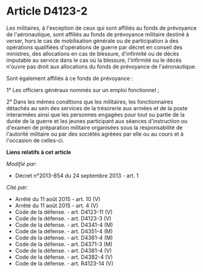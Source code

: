 # Article D4123-2

Les militaires, à l'exception de ceux qui sont affiliés au fonds de prévoyance de l'aéronautique, sont affiliés au fonds de
prévoyance militaire destiné à verser, hors le cas de mobilisation générale ou de participation à des opérations qualifiées
d'opérations de guerre par décret en conseil des ministres, des allocations en cas de blessure, d'infirmité ou de décès
imputable au service dans le cas où la blessure, l'infirmité ou le décès n'ouvre pas droit aux allocations du fonds de
prévoyance de l'aéronautique.

Sont également affiliés à ce fonds de prévoyance :

1° Les officiers généraux nommés sur un emploi fonctionnel ;

2° Dans les mêmes conditions que les militaires, les fonctionnaires détachés au sein des services de la trésorerie aux armées
et de la poste interarmées ainsi que les personnes engagées pour tout ou partie de la durée de la guerre et les jeunes
participant aux séances d'instruction ou d'examen de préparation militaire organisées sous la responsabilité de l'autorité
militaire ou par des sociétés agréées par elle ou au cours et à l'occasion de celles-ci.

**Liens relatifs à cet article**

_Modifié par_:

  - Décret n°2013-854 du 24 septembre 2013 - art. 1

_Cité par_:

  - Arrêté du 11 août 2015 - art. 10 (V)
  - Arrêté du 11 août 2015 - art. 4 (V)
  - Code de la défense. - art. D4123-11 (V)
  - Code de la défense. - art. D4123-3 (V)
  - Code de la défense. - art. D4341-4 (M)
  - Code de la défense. - art. D4351-4 (M)
  - Code de la défense. - art. D4361-4 (M)
  - Code de la défense. - art. D4371-3 (M)
  - Code de la défense. - art. D4381-4 (V)
  - Code de la défense. - art. D4382-4 (V)
  - Code de la défense. - art. R4123-14 (V)
